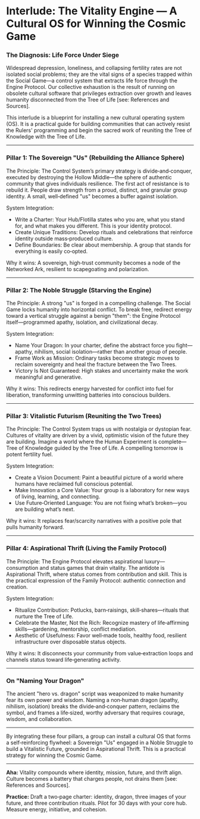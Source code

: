 # Interlude: The Vitality Engine — A Cultural OS for Winning the Cosmic Game

### The Diagnosis: Life Force Under Siege

Widespread depression, loneliness, and collapsing fertility rates are not isolated social problems; they are the vital signs of a species trapped within the Social Game—a control system that extracts life force through the Engine Protocol. Our collective exhaustion is the result of running on obsolete cultural software that privileges extraction over growth and leaves humanity disconnected from the Tree of Life [see: References and Sources].

This interlude is a blueprint for installing a new cultural operating system (OS). It is a practical guide for building communities that can actively resist the Rulers' programming and begin the sacred work of reuniting the Tree of Knowledge with the Tree of Life.

---

### Pillar 1: The Sovereign "Us" (Rebuilding the Alliance Sphere)

The Principle: The Control System’s primary strategy is divide‑and‑conquer, executed by destroying the Hollow Middle—the sphere of authentic community that gives individuals resilience. The first act of resistance is to rebuild it. People draw strength from a proud, distinct, and granular group identity. A small, well‑defined "us" becomes a buffer against isolation.

System Integration:
- Write a Charter: Your Hub/Flotilla states who you are, what you stand for, and what makes you different. This is your identity protocol.
- Create Unique Traditions: Develop rituals and celebrations that reinforce identity outside mass‑produced culture.
- Define Boundaries: Be clear about membership. A group that stands for everything is easily co‑opted.

Why it wins: A sovereign, high‑trust community becomes a node of the Networked Ark, resilient to scapegoating and polarization.

---

### Pillar 2: The Noble Struggle (Starving the Engine)

The Principle: A strong "us" is forged in a compelling challenge. The Social Game locks humanity into horizontal conflict. To break free, redirect energy toward a vertical struggle against a benign "them": the Engine Protocol itself—programmed apathy, isolation, and civilizational decay.

System Integration:
- Name Your Dragon: In your charter, define the abstract force you fight—apathy, nihilism, social isolation—rather than another group of people.
- Frame Work as Mission: Ordinary tasks become strategic moves to reclaim sovereignty and heal the fracture between the Two Trees.
- Victory Is Not Guaranteed: High stakes and uncertainty make the work meaningful and generative.

Why it wins: This redirects energy harvested for conflict into fuel for liberation, transforming unwitting batteries into conscious builders.

---

### Pillar 3: Vitalistic Futurism (Reuniting the Two Trees)

The Principle: The Control System traps us with nostalgia or dystopian fear. Cultures of vitality are driven by a vivid, optimistic vision of the future they are building. Imagine a world where the Human Experiment is complete—Tree of Knowledge guided by the Tree of Life. A compelling tomorrow is potent fertility fuel.

System Integration:
- Create a Vision Document: Paint a beautiful picture of a world where humans have reclaimed full conscious potential.
- Make Innovation a Core Value: Your group is a laboratory for new ways of living, learning, and connecting.
- Use Future‑Oriented Language: You are not fixing what’s broken—you are building what’s next.

Why it wins: It replaces fear/scarcity narratives with a positive pole that pulls humanity forward.

---

### Pillar 4: Aspirational Thrift (Living the Family Protocol)

The Principle: The Engine Protocol elevates aspirational luxury—consumption and status games that drain vitality. The antidote is Aspirational Thrift, where status comes from contribution and skill. This is the practical expression of the Family Protocol: authentic connection and creation.

System Integration:
- Ritualize Contribution: Potlucks, barn‑raisings, skill‑shares—rituals that nurture the Tree of Life.
- Celebrate the Master, Not the Rich: Recognize mastery of life‑affirming skills—gardening, mentorship, conflict mediation.
- Aesthetic of Usefulness: Favor well‑made tools, healthy food, resilient infrastructure over disposable status objects.

Why it wins: It disconnects your community from value‑extraction loops and channels status toward life‑generating activity.

---

### On "Naming Your Dragon"

The ancient "hero vs. dragon" script was weaponized to make humanity fear its own power and wisdom. Naming a non‑human dragon (apathy, nihilism, isolation) breaks the divide‑and‑conquer pattern, reclaims the symbol, and frames a life‑sized, worthy adversary that requires courage, wisdom, and collaboration.

---

By integrating these four pillars, a group can install a cultural OS that forms a self‑reinforcing flywheel: a Sovereign "Us" engaged in a Noble Struggle to build a Vitalistic Future, grounded in Aspirational Thrift. This is a practical strategy for winning the Cosmic Game.

***
**Aha:** Vitality compounds where identity, mission, future, and thrift align. Culture becomes a battery that charges people, not drains them [see: References and Sources].

**Practice:** Draft a two‑page charter: identity, dragon, three images of your future, and three contribution rituals. Pilot for 30 days with your core hub. Measure energy, initiative, and cohesion.

